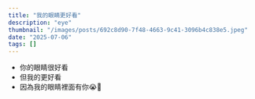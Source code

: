 ```yaml
---
title: "我的眼睛更好看"
description: "eye"
thumbnail: "/images/posts/692c8d90-7f48-4663-9c41-3096b4c838e5.jpeg"
date: "2025-07-06"
tags: []
---
```

- 你的眼睛很好看
- 但我的更好看
- 因為我的眼睛裡面有你😭🫵
